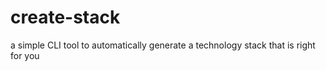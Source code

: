 # create-stack
a simple CLI tool to automatically generate a technology stack that is right for you

